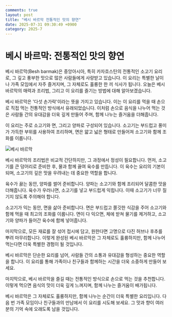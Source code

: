 ```yaml
---
comments: true
layout: post
title: "베시 바르막 전통적인 맛의 향연"
date: 2025-07-31 09:30:49 +0900
category: 2025-7
---
```


# 베시 바르막: 전통적인 맛의 향연

베시 바르막(Besh barmak)은 중앙아시아, 특히 카자흐스탄의 전통적인 소고기 요리로, 그 깊고 풍부한 맛으로 많은 사람들에게 사랑받고 있습니다. 이 요리는 특별한 날이나 가족 모임에서 자주 즐겨지며, 그 자체로도 훌륭한 한 끼 식사가 됩니다. 오늘은 베시 바르막의 매력과 조리법, 그리고 이 요리를 즐기는 방법에 대해 알아보겠습니다.

베시 바르막은 '다섯 손가락'이라는 뜻을 가지고 있습니다. 이는 이 요리를 먹을 때 손으로 직접 먹는 전통적인 방식에서 유래되었습니다. 이처럼 손으로 음식을 나누어 먹는 것은 사람들 간의 유대감을 더욱 깊게 만들어 주며, 함께 나누는 즐거움을 더해줍니다. 

이 요리는 주로 소고기와 면, 그리고 양파로 구성되어 있습니다. 소고기는 부드럽고 풍미가 가득한 부위를 사용하여 조리하며, 면은 얇고 넓은 형태로 만들어져 소고기와 함께 조화를 이룹니다. 

![베시 바르막](https://www.themealdb.com/images/media/meals/nlku9e1753690260.jpg)

베시 바르막의 조리법은 비교적 간단하지만, 그 과정에서 정성이 필요합니다. 먼저, 소고기를 큰 덩어리로 준비한 후, 물과 함께 끓여 육수를 만듭니다. 이 육수는 요리의 기본이 되며, 소고기의 깊은 맛을 우려내는 데 중요한 역할을 합니다. 

육수가 끓는 동안, 양파를 썰어 준비합니다. 양파는 소고기와 함께 조리되어 달콤한 맛을 더해줍니다. 육수가 우러나면, 소고기를 넣고 부드럽게 익힙니다. 이때 소고기가 너무 질기지 않도록 주의해야 합니다. 

소고기가 익는 동안, 면을 삶아 준비합니다. 면은 부드럽고 쫄깃한 식감을 주어 소고기와 함께 먹을 때 최고의 조화를 이룹니다. 면이 다 익으면, 체에 받쳐 물기를 제거하고, 소고기와 양파가 들어간 육수에 함께 넣어줍니다. 

마지막으로, 모든 재료를 잘 섞어 접시에 담고, 원한다면 고명으로 다진 허브나 후추를 뿌려 마무리합니다. 이렇게 완성된 베시 바르막은 그 자체로도 훌륭하지만, 함께 나누어 먹는다면 더욱 특별한 경험이 될 것입니다.

베시 바르막은 단순한 요리를 넘어, 사람들 간의 소통과 유대감을 형성하는 중요한 역할을 합니다. 이 요리를 통해 가족이나 친구들과 함께하는 시간을 더욱 소중하게 만들어 보세요. 

마지막으로, 베시 바르막을 즐길 때는 전통적인 방식으로 손으로 먹는 것을 추천합니다. 이렇게 먹으면 음식의 맛이 더욱 깊게 느껴지며, 함께 나누는 즐거움이 배가됩니다. 

베시 바르막은 그 자체로도 훌륭하지만, 함께 나누는 순간이 더욱 특별한 요리입니다. 다음 번 가족 모임이나 친구들과의 만남에서 이 요리를 시도해 보세요. 그 맛과 향이 여러분의 기억 속에 오래도록 남을 것입니다.